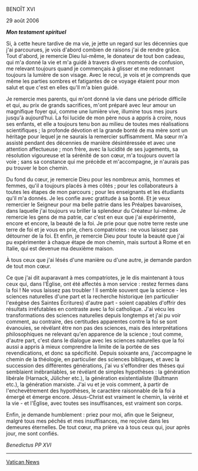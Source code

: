 BENOÎT XVI

29 août 2006

***Mon testament spirituel***

Si, à cette heure tardive de ma vie, je jette un regard sur les décennies que j'ai parcourues, je vois d'abord combien de raisons j'ai de rendre grâce. Tout d'abord, je remercie Dieu lui-même, le donateur de tout bon cadeau, qui m'a donné la vie et m'a guidé à travers divers moments de confusion, me relevant toujours quand je commençais à glisser et me redonnant toujours la lumière de son visage. Avec le recul, je vois et je comprends que même les parties sombres et fatigantes de ce voyage étaient pour mon salut et que c'est en elles qu'Il m'a bien guidé.

Je remercie mes parents, qui m'ont donné la vie dans une période difficile et qui, au prix de grands sacrifices, m'ont préparé avec leur amour un magnifique foyer qui, comme une lumière vive, illumine tous mes jours jusqu'à aujourd’hui. La foi lucide de mon père nous a appris à croire, nous ses enfants, et elle a toujours tenu bon au milieu de toutes mes réalisations scientifiques ; la profonde dévotion et la grande bonté de ma mère sont un héritage pour lequel je ne saurais la remercier suffisamment. Ma sœur m'a assisté pendant des décennies de manière désintéressée et avec une attention affectueuse ; mon frère, avec la lucidité de ses jugements, sa résolution vigoureuse et la sérénité de son cœur, m'a toujours ouvert la voie ; sans sa constance qui me précède et m'accompagne, je n'aurais pas pu trouver le bon chemin.

Du fond du cœur, je remercie Dieu pour les nombreux amis, hommes et femmes, qu'il a toujours placés à mes côtés ; pour les collaborateurs à toutes les étapes de mon parcours ; pour les enseignants et les étudiants qu'il m'a donnés. Je les confie avec gratitude à sa bonté. Et je veux remercier le Seigneur pour ma belle patrie dans les Préalpes bavaroises, dans laquelle j'ai toujours vu briller la splendeur du Créateur lui-même. Je remercie les gens de ma patrie, car c'est en eux que j'ai expérimenté, encore et encore, la beauté de la foi. Je prie pour que notre terre reste une terre de foi et je vous en prie, chers compatriotes : ne vous laissez pas détourner de la foi. Et enfin, je remercie Dieu pour toute la beauté que j'ai pu expérimenter à chaque étape de mon chemin, mais surtout à Rome et en Italie, qui est devenue ma deuxième maison.

À tous ceux que j'ai lésés d'une manière ou d'une autre, je demande pardon de tout mon cœur.

Ce que j'ai dit auparavant à mes compatriotes, je le dis maintenant à tous ceux qui, dans l'Église, ont été affectés à mon service : restez fermes dans la foi ! Ne vous laissez pas troubler ! Il semble souvent que la science - les sciences naturelles d'une part et la recherche historique (en particulier l'exégèse des Saintes Écritures) d'autre part - soient capables d'offrir des résultats irréfutables en contraste avec la foi catholique. J'ai vécu les transformations des sciences naturelles depuis longtemps et j'ai pu voir comment, au contraire, des certitudes apparentes contre la foi se sont évanouies, se révélant être non pas des sciences, mais des interprétations philosophiques ne relevant qu'en apparence de la science ; tout comme, d'autre part, c'est dans le dialogue avec les sciences naturelles que la foi aussi a appris à mieux comprendre la limite de la portée de ses revendications, et donc sa spécificité. Depuis soixante ans, j'accompagne le chemin de la théologie, en particulier des sciences bibliques, et avec la succession des différentes générations, j'ai vu s'effondrer des thèses qui semblaient inébranlables, se révélant de simples hypothèses : la génération libérale (Harnack, Jülicher etc.), la génération existentialiste (Bultmann etc.), la génération marxiste. J'ai vu et je vois comment, à partir de l'enchevêtrement des hypothèses, le caractère raisonnable de la foi a émergé et émerge encore. Jésus-Christ est vraiment le chemin, la vérité et la vie - et l'Église, avec toutes ses insuffisances, est vraiment son corps.

Enfin, je demande humblement : priez pour moi, afin que le Seigneur, malgré tous mes péchés et mes insuffisances, me reçoive dans les demeures éternelles. De tout cœur, ma prière va à tous ceux qui, jour après jour, me sont confiés.

*Benedictus PP XVI*

_______________________________

[Vatican News](https://www.vaticannews.va/fr/pape/news/2022-12/le-testament-spirituel-du-pape-emerite-benoit-xvi.html)